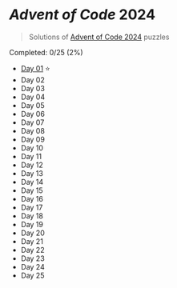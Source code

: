 # _Advent of Code_ 2024

> Solutions of [Advent of Code 2024](http://adventofcode.com/2024/) puzzles

Completed: 0/25 (2%)

-   [Day 01](https://github.com/ssynowiec/AdventOfCode/tree/main/2024/Day%2001) ⭐
-   Day 02
-   Day 03
-   Day 04
-   Day 05
-   Day 06
-   Day 07
-   Day 08
-   Day 09
-   Day 10
-   Day 11
-   Day 12
-   Day 13
-   Day 14
-   Day 15
-   Day 16
-   Day 17
-   Day 18
-   Day 19
-   Day 20
-   Day 21
-   Day 22
-   Day 23
-   Day 24
-   Day 25
